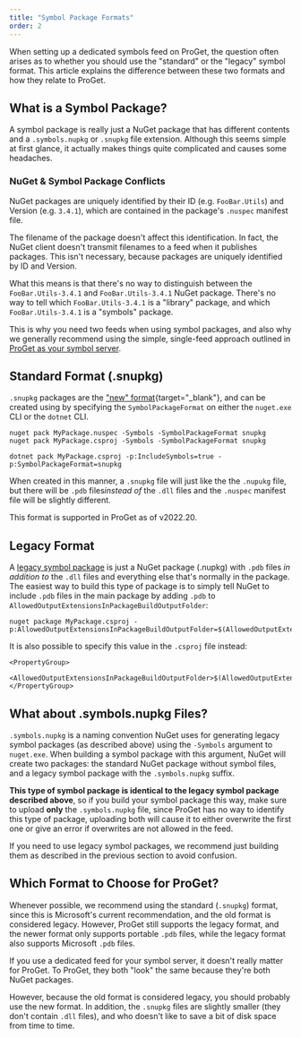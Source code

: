 ```yaml
---
title: "Symbol Package Formats"
order: 2
---
```


When setting up a dedicated symbols feed on ProGet, the question often arises as to whether you should use the "standard" or the "legacy" symbol format. This article explains the difference between these two formats and how they relate to ProGet.

## What is a Symbol Package?
A symbol package is really just a NuGet package that has different contents and a  `.symbols.nupkg` or `.snupkg` file extension. Although this seems simple at first glance, it actually makes things quite complicated and causes some headaches.

### NuGet & Symbol Package Conflicts

NuGet packages are uniquely identified by their ID (e.g. `FooBar.Utils`) and Version (e.g. `3.4.1`), which are contained in the package's `.nuspec` manifest file.

The filename of the package doesn't affect this identification. In fact, the NuGet client doesn't transmit filenames to a feed when it publishes packages. This isn't necessary, because packages are uniquely identified by ID and Version.

What this means is that there's no way to distinguish between the `FooBar.Utils-3.4.1` and `FooBar.Utils-3.4.1` NuGet package. There's no way to tell which `FooBar.Utils-3.4.1` is a "library" package, and which `FooBar.Utils-3.4.1` is a "symbols" package.

This is why you need two feeds when using symbol packages, and also why we generally recommend using the simple, single-feed approach outlined in [ProGet as your symbol server](/docs/proget/feeds/nuget/symbol-and-source-server).

## Standard Format (.snupkg)
`.snupkg` packages are the ["new" format](https://docs.microsoft.com/en-us/nuget/create-packages/symbol-packages-snupkg){target="_blank"}, and can be created using by specifying the `SymbolPackageFormat`  on either the `nuget.exe` CLI or the `dotnet` CLI.

```
nuget pack MyPackage.nuspec -Symbols -SymbolPackageFormat snupkg
nuget pack MyPackage.csproj -Symbols -SymbolPackageFormat snupkg

dotnet pack MyPackage.csproj -p:IncludeSymbols=true -p:SymbolPackageFormat=snupkg
```
When created in this manner, a `.snupkg` file will just like the 
the  `.nupukg` file, but there will be `.pdb` files*instead of* the `.dll` files and the `.nuspec` manifest file will be slightly different.

This format is supported in ProGet as of v2022.20.

## Legacy Format
A [legacy symbol package](https://docs.microsoft.com/en-us/nuget/create-packages/symbol-packages) is just a NuGet package (.nupkg) with `.pdb` files *in addition to* the `.dll` files and everything else that's normally in the package. The easiest way to build this type of package is to simply tell NuGet to include `.pdb` files in the main package by adding `.pdb` to `AllowedOutputExtensionsInPackageBuildOutputFolder`:
```
nuget package MyPackage.csproj -p:AllowedOutputExtensionsInPackageBuildOutputFolder=$(AllowedOutputExtensionsInPackageBuildOutputFolder);.pdb
```
It is also possible to specify this value in the `.csproj` file instead:
```
<PropertyGroup>
    <AllowedOutputExtensionsInPackageBuildOutputFolder>$(AllowedOutputExtensionsInPackageBuildOutputFolder);.pdb</AllowedOutputExtensionsInPackageBuildOutputFolder>
</PropertyGroup>
```

## What about .symbols.nupkg Files?
`.symbols.nupkg` is a naming convention NuGet uses for generating legacy symbol packages (as described above) using the `-Symbols` argument to `nuget.exe`. When building a symbol package with this argument, NuGet will create two packages: the standard NuGet package without symbol files, and a legacy symbol package with the `.symbols.nupkg` suffix.

**This type of symbol package is identical to the legacy symbol package described above**, so if you build your symbol package this way, make sure to upload **only** the `.symbols.nupkg` file, since ProGet has no way to identify this type of package, uploading both will cause it to either overwrite the first one or give an error if overwrites are not allowed in the feed.

If you need to use legacy symbol packages, we recommend just building them as described in the previous section to avoid confusion.


## Which Format to Choose for ProGet?
Whenever possible, we recommend using the standard (`.snupkg`) format, since this is Microsoft's current recommendation, and the old format is considered legacy. However, ProGet still supports the legacy format, and the newer format only supports portable `.pdb` files, while the legacy format also supports Microsoft `.pdb` files.

If you use a dedicated feed for your symbol server, it doesn't really matter for ProGet. To ProGet, they both "look" the same because they're both NuGet packages.

However, because the old format is considered legacy, you should probably use the new format. In addition, the  `.snupkg` files are slightly smaller (they don't contain `.dll` files), and who doesn't like to save a bit of disk space from time to time.